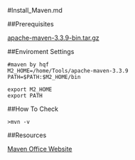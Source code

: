 #Install_Maven.md

##Prerequisites

[apache-maven-3.3.9-bin.tar.gz](http://mirror.stjschools.org/public/apache/maven/maven-3/3.3.9/binaries/apache-maven-3.3.9-bin.tar.gz)

##Enviroment Settings

```
#maven by hqf
M2_HOME=/home/Tools/apache-maven-3.3.9
PATH=$PATH:$M2_HOME/bin

export M2_HOME
export PATH

```
##How To Check 

```
>mvn -v
```

##Resources

[Maven Office Website](https://maven.apache.org)



